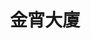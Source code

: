 ---
title:          金宵大廈
slug:           bok

names:
  english:      Barrack O’Karma
  previous:
genre:          時裝
episodes:       20
broadcast:
  start:        2019-09-16
  end:          2019-10-13
producer:       葉鎮輝
starring:       陳山聰、<mark>李施嬅</mark>、劉江

synopsis:       蕭偉明（陳山聰）多年來在夢中一直被一穿旗袍的女子纏繞，後來他來到殘舊且品流複雜的金宵大廈當大廈管理員，遇上這大廈當空姐的住客章瑋（李施嬅），其容貌竟與在夢中纏繞自己的女子相同！偉明因此接近瑋，了解更多彼此的關聯。其間金宵大廈怪事不斷，不停上演着其他住客的人生及奇幻故事；偉明更發現瑋竟是一個殘影！<br>六十年代金宵舞廳的舞女楊玉華（李施嬅），夢見自己未來當了空姐，戀上與夢中男子外貌相同的警察劉旭輝（陳山聰），奇夢還被金宵大廈內的書店老闆林若思（張彥博、劉江）寫成小說。偉明一路追查，意外發現這本舊小說，驚悉自己與瑋有一段撲朔迷離的宿世情緣…

characters:
  -
    fullname:   章瑋（Alex）
    age:
    identity:   空姐
    appearance: 1-20
    personality:
    background:
    happenings:
  -
    fullname:   楊玉華（Coco）
    age:
    identity:   金宵舞廳大班
    appearance: 1-20
---